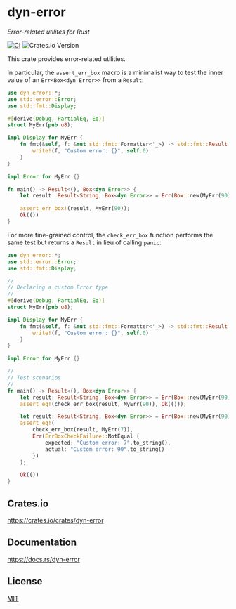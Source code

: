 # dyn-error

_Error-related utilites for Rust_

[![CI](https://github.com/giancosta86/dyn-error/actions/workflows/publish-to-crates.yml/badge.svg)](https://github.com/giancosta86/dyn-error/actions/workflows/publish-to-crates.yml)
![Crates.io Version](https://img.shields.io/crates/v/dyn-error?style=flat&logo=rust)

This crate provides error-related utilities.

In particular, the `assert_err_box` macro is a minimalist way to test the inner value of an `Err<Box<dyn Error>>` from a `Result`:

```rust
use dyn_error::*;
use std::error::Error;
use std::fmt::Display;

#[derive(Debug, PartialEq, Eq)]
struct MyErr(pub u8);

impl Display for MyErr {
    fn fmt(&self, f: &mut std::fmt::Formatter<'_>) -> std::fmt::Result {
        write!(f, "Custom error: {}", self.0)
    }
}

impl Error for MyErr {}

fn main() -> Result<(), Box<dyn Error>> {
    let result: Result<String, Box<dyn Error>> = Err(Box::new(MyErr(90)));

    assert_err_box!(result, MyErr(90));
    Ok(())
}
```

For more fine-grained control, the `check_err_box` function performs the same test but returns a `Result` in lieu of calling `panic`:

```rust
use dyn_error::*;
use std::error::Error;
use std::fmt::Display;

//
// Declaring a custom Error type
//
#[derive(Debug, PartialEq, Eq)]
struct MyErr(pub u8);

impl Display for MyErr {
    fn fmt(&self, f: &mut std::fmt::Formatter<'_>) -> std::fmt::Result {
        write!(f, "Custom error: {}", self.0)
    }
}

impl Error for MyErr {}

//
// Test scenarios
//
fn main() -> Result<(), Box<dyn Error>> {
    let result: Result<String, Box<dyn Error>> = Err(Box::new(MyErr(90)));
    assert_eq!(check_err_box(result, MyErr(90)), Ok(()));

    let result: Result<String, Box<dyn Error>> = Err(Box::new(MyErr(90)));
    assert_eq!(
        check_err_box(result, MyErr(7)),
        Err(ErrBoxCheckFailure::NotEqual {
            expected: "Custom error: 7".to_string(),
            actual: "Custom error: 90".to_string()
        })
    );

    Ok(())
}
```

## Crates.io

https://crates.io/crates/dyn-error

## Documentation

https://docs.rs/dyn-error

## License

[MIT](LICENSE)
